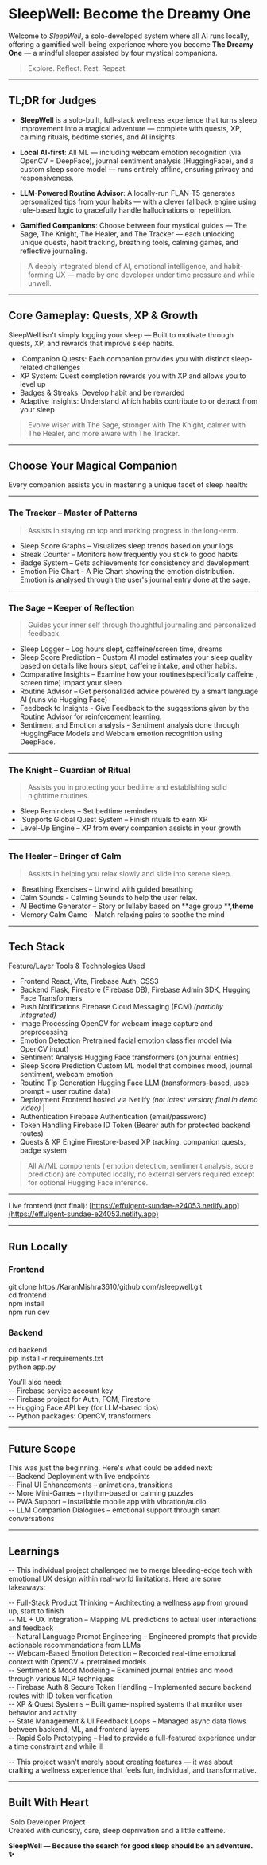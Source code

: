 #   SleepWell: Become the Dreamy One  

Welcome to *SleepWell*, a solo-developed system where all AI runs locally, offering a gamified well-being experience where you become **The Dreamy One** — a mindful sleeper assisted by four mystical companions.

>   Explore. Reflect. Rest. Repeat.

---

## TL;DR for Judges

- **SleepWell** is a solo-built, full-stack wellness experience that turns sleep improvement into a magical adventure — complete with quests, XP, calming rituals, bedtime stories, and AI insights.

- **Local AI-first**: All ML — including webcam emotion recognition (via OpenCV + DeepFace), journal sentiment analysis (HuggingFace), and a custom sleep score model — runs entirely offline, ensuring privacy and responsiveness.

- **LLM-Powered Routine Advisor**: A locally-run FLAN-T5 generates personalized tips from your habits — with a clever fallback engine using rule-based logic to gracefully handle hallucinations or repetition.

- **Gamified Companions**: Choose between four mystical guides — The Sage, The Knight, The Healer, and The Tracker — each unlocking unique quests, habit tracking, breathing tools, calming games, and reflective journaling.

> A deeply integrated blend of AI, emotional intelligence, and habit-forming UX — made by one developer under time pressure and while unwell.

---

##   Core Gameplay: Quests, XP & Growth

SleepWell isn't simply logging your sleep — Built to motivate through quests, XP, and rewards that improve sleep habits.

-  ️ Companion Quests: Each companion provides you with distinct sleep-related challenges
-   XP System: Quest completion rewards you with XP and allows you to level up 
-   Badges & Streaks: Develop habit and be rewarded  
-   Adaptive Insights: Understand which habits contribute to or detract from your sleep  

> Evolve wiser with The Sage, stronger with The Knight, calmer with The Healer, and more aware with The Tracker.

---

##  Choose Your Magical Companion

Every companion assists you in mastering a unique facet of sleep health:

---

###   The Tracker – Master of Patterns
> Assists in staying on top and marking progress in the long-term.

-   Sleep Score Graphs – Visualizes sleep trends based on your logs
-   Streak Counter – Monitors how frequently you stick to good habits
-   Badge System – Gets achievements for consistency and development
-   Emotion Pie Chart - A Pie Chart showing the emotion distribution. Emotion is analysed through the user's journal entry done at the sage. 
---

###   The Sage – Keeper of Reflection  
> Guides your inner self through thoughtful journaling and personalized feedback.

-   Sleep Logger – Log hours slept, caffeine/screen time, dreams  
-   Sleep Score Prediction – Custom AI model estimates your sleep quality based on details like hours slept, caffeine intake, and other habits.
-   Comparative Insights – Examine how your routines(specifically caffeine , screen time) impact your sleep
-   Routine Advisor – Get personalized advice powered by a smart language AI (runs via Hugging Face)
-   Feedback to Insights - Give Feedback to the suggestions given by the Routine Advisor for reinforcement learning.
-   Sentiment and Emotion analysis - Sentiment analysis done through HuggingFace Models and Webcam emotion recognition using DeepFace. 
---

###  ️The Knight – Guardian of Ritual
> Assists you in protecting your bedtime and establishing solid nighttime routines.

-   Sleep Reminders – Set bedtime reminders
-  ️ Supports Global Quest System – Finish rituals to earn XP
-   Level-Up Engine – XP from every companion assists in your growth

---

###  The Healer – Bringer of Calm
> Assists in helping you relax slowly and slide into serene sleep.

-  ️ Breathing Exercises – Unwind with guided breathing
-   Calm Sounds - Calming Sounds to help the user relax.
-   AI Bedtime Generator – Story or lullaby based on **age group **,**theme**
-   Memory Calm Game – Match relaxing pairs to soothe the mind

---

##  Tech Stack

Feature/Layer               Tools & Technologies Used 

- Frontend                React, Vite, Firebase Auth, CSS3 
- Backend                 Flask, Firestore (Firebase DB), Firebase Admin SDK, Hugging Face Transformers 
- Push Notifications      Firebase Cloud Messaging (FCM) *(partially integrated)* 
- Image Processing        OpenCV for webcam image capture and preprocessing 
- Emotion Detection       Pretrained facial emotion classifier model (via OpenCV input) 
- Sentiment Analysis      Hugging Face transformers (on journal entries) 
- Sleep Score Prediction  Custom ML model that combines mood, journal sentiment, webcam emotion 
- Routine Tip Generation  Hugging Face LLM (transformers-based, uses prompt + user routine data) 
- Deployment              Frontend hosted via Netlify *(not latest version; final in demo video)* |
- Authentication          Firebase Authentication (email/password) 
- Token Handling          Firebase ID Token (Bearer auth for protected backend routes) 
- Quests & XP Engine      Firestore-based XP tracking, companion quests, badge system 

>  All AI/ML components ( emotion detection, sentiment analysis, score prediction) are computed locally, no external servers required except for optional Hugging Face inference.

---


Live frontend (not final):
  [https://effulgent-sundae-e24053.netlify.app](https://effulgent-sundae-e24053.netlify.app)

---

##   Run Locally
###  Frontend
git clone https:/KaranMishra3610/github.com//sleepwell.git  
cd frontend  
npm install  
npm run dev

###  Backend
cd backend  
pip install -r requirements.txt  
python app.py

You’ll also need:  
-- Firebase service account key  
-- Firebase project for Auth, FCM, Firestore  
-- Hugging Face API key (for LLM-based tips)  
-- Python packages: OpenCV, transformers  

---

## Future Scope
This was just the beginning. Here's what could be added next:  
-- Backend Deployment with live endpoints  
-- Final UI Enhancements – animations, transitions  
-- More Mini-Games – rhythm-based or calming puzzles  
-- PWA Support – installable mobile app with vibration/audio  
-- LLM Companion Dialogues – emotional support through smart conversations  

---

## Learnings
-- This individual project challenged me to merge bleeding-edge tech with emotional UX design within real-world limitations. Here are some takeaways:  

-- Full-Stack Product Thinking – Architecting a wellness app from ground up, start to finish  
-- ML + UX Integration – Mapping ML predictions to actual user interactions and feedback  
-- Natural Language Prompt Engineering – Engineered prompts that provide actionable recommendations from LLMs  
-- Webcam-Based Emotion Detection – Recorded real-time emotional context with OpenCV + pretrained models  
-- Sentiment & Mood Modeling – Examined journal entries and mood through various NLP techniques  
-- Firebase Auth & Secure Token Handling – Implemented secure backend routes with ID token verification  
-- XP & Quest Systems – Built game-inspired systems that monitor user behavior and activity  
-- State Management & UI Feedback Loops – Managed async data flows between backend, ML, and frontend layers  
-- Rapid Solo Prototyping – Had to provide a full-featured experience under a time constraint and while ill  

-- This project wasn't merely about creating features — it was about crafting a wellness experience that feels fun, individual, and transformative.

---

## Built With Heart
 ‍  Solo Developer Project  
Created with curiosity, care, sleep deprivation and a little caffeine.

**SleepWell — Because the search for good sleep should be an adventure. ✨**
